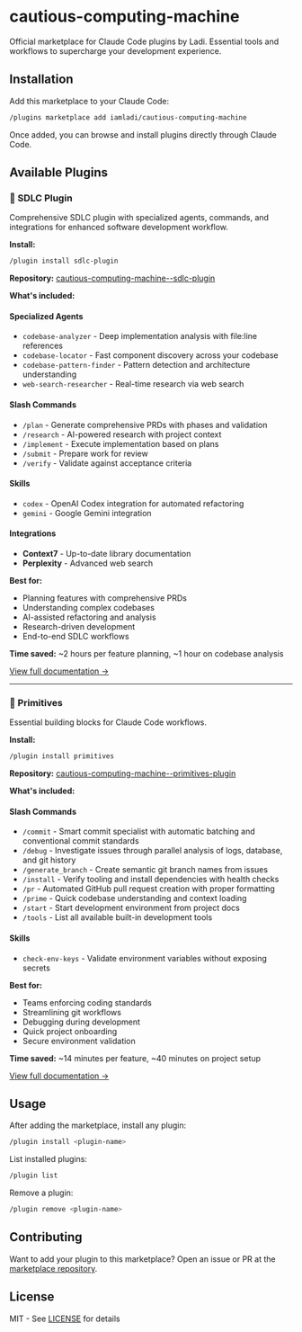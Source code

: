 # cautious-computing-machine

Official marketplace for Claude Code plugins by Ladi. Essential tools and workflows to supercharge your development experience.

## Installation

Add this marketplace to your Claude Code:

```bash
/plugins marketplace add iamladi/cautious-computing-machine
```

Once added, you can browse and install plugins directly through Claude Code.

## Available Plugins

### 🚀 SDLC Plugin

Comprehensive SDLC plugin with specialized agents, commands, and integrations for enhanced software development workflow.

**Install:**
```bash
/plugin install sdlc-plugin
```

**Repository:** [cautious-computing-machine--sdlc-plugin](https://github.com/iamladi/cautious-computing-machine--sdlc-plugin)

**What's included:**

#### Specialized Agents
- `codebase-analyzer` - Deep implementation analysis with file:line references
- `codebase-locator` - Fast component discovery across your codebase
- `codebase-pattern-finder` - Pattern detection and architecture understanding
- `web-search-researcher` - Real-time research via web search

#### Slash Commands
- `/plan` - Generate comprehensive PRDs with phases and validation
- `/research` - AI-powered research with project context
- `/implement` - Execute implementation based on plans
- `/submit` - Prepare work for review
- `/verify` - Validate against acceptance criteria

#### Skills
- `codex` - OpenAI Codex integration for automated refactoring
- `gemini` - Google Gemini integration

#### Integrations
- **Context7** - Up-to-date library documentation
- **Perplexity** - Advanced web search

**Best for:**
- Planning features with comprehensive PRDs
- Understanding complex codebases
- AI-assisted refactoring and analysis
- Research-driven development
- End-to-end SDLC workflows

**Time saved:** ~2 hours per feature planning, ~1 hour on codebase analysis

[View full documentation →](https://github.com/iamladi/cautious-computing-machine--sdlc-plugin#readme)

---

### 🔧 Primitives

Essential building blocks for Claude Code workflows.

**Install:**
```bash
/plugin install primitives
```

**Repository:** [cautious-computing-machine--primitives-plugin](https://github.com/iamladi/cautious-computing-machine--primitives-plugin)

**What's included:**

#### Slash Commands
- `/commit` - Smart commit specialist with automatic batching and conventional commit standards
- `/debug` - Investigate issues through parallel analysis of logs, database, and git history
- `/generate_branch` - Create semantic git branch names from issues
- `/install` - Verify tooling and install dependencies with health checks
- `/pr` - Automated GitHub pull request creation with proper formatting
- `/prime` - Quick codebase understanding and context loading
- `/start` - Start development environment from project docs
- `/tools` - List all available built-in development tools

#### Skills
- `check-env-keys` - Validate environment variables without exposing secrets

**Best for:**
- Teams enforcing coding standards
- Streamlining git workflows
- Debugging during development
- Quick project onboarding
- Secure environment validation

**Time saved:** ~14 minutes per feature, ~40 minutes on project setup

[View full documentation →](https://github.com/iamladi/cautious-computing-machine--primitives-plugin#readme)

## Usage

After adding the marketplace, install any plugin:

```bash
/plugin install <plugin-name>
```

List installed plugins:
```bash
/plugin list
```

Remove a plugin:
```bash
/plugin remove <plugin-name>
```

## Contributing

Want to add your plugin to this marketplace? Open an issue or PR at the [marketplace repository](https://github.com/iamladi/cautious-computing-machine).

## License

MIT - See [LICENSE](LICENSE) for details